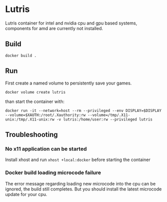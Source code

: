 # Lutris

Lutris container for intel and nvidia cpu and gpu based systems, components for amd are currently not installed.

## Build

`docker build .`

## Run

First create a named volume to persistently save your games.

`docker volume create lutris`

than start the container with:

`docker run -it --network=host --rm --privileged --env DISPLAY=$DISPLAY --volume=$XAUTH:/root/.Xauthority:rw --volume=/tmp/.X11-unix:/tmp/.X11-unix:rw -v lutris:/home/user:rw --privileged lutris`

## Troubleshooting

### No x11 application can be started

Install xhost and run `xhost +local:docker` before starting the container

### Docker build loading microcode failure

The error message regarding loading new microcode into the cpu can be ignored, the build still completes.
But you should install the latest microcode update for your cpu.

